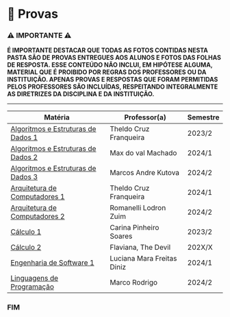 # 📝 Provas

### ⚠️ IMPORTANTE ⚠️

**É IMPORTANTE DESTACAR QUE TODAS AS FOTOS CONTIDAS NESTA PASTA SÃO DE PROVAS ENTREGUES AOS ALUNOS E FOTOS DAS FOLHAS DE 
RESPOSTA. ESSE CONTEÚDO NÃO INCLUI, EM HIPÓTESE ALGUMA, MATERIAL QUE É PROIBIDO POR REGRAS DOS PROFESSORES OU DA 
INSTITUIÇÃO. APENAS PROVAS E RESPOSTAS QUE FORAM PERMITIDAS PELOS PROFESSORES SÃO INCLUÍDAS, RESPEITANDO INTEGRALMENTE 
AS DIRETRIZES DA DISCIPLINA E DA INSTITUIÇÃO.**

---

| Matéria                                              | Professor(a)               | Semestre |
|------------------------------------------------------|----------------------------|----------|
| [Algoritmos e Estruturas de Dados 1](/Provas/AEDs1/) | Theldo Cruz Franqueira     |  2023/2  |
| [Algoritmos e Estruturas de Dados 2](/Provas/AEDs2/) | Max do val Machado         |  2024/1  |
| [Algoritmos e Estruturas de Dados 3](/Provas/AEDs3/) | Marcos Andre Kutova        |  2024/2  |
| [Arquitetura de Computadores 1](/Provas/AC1/)        | Theldo Cruz Franqueira     |  2024/1  |
| [Arquitetura de Computadores 2](/Provas/AC2/)        | Romanelli Lodron Zuim      |  2024/2  |
| [Cálculo 1](/Provas/C1/)                             | Carina Pinheiro Soares     |  2023/2  |
| [Cálculo 2](/Provas/C2/)                             | Flaviana, The Devil        |  202X/X  |
| [Engenharia de Software 1](/Provas/ES1/)             | Luciana Mara Freitas Diniz |  2024/1  |
| [Linguagens de Programação](/Provas/LP/)             | Marco Rodrigo              |  2024/2  |

### FIM
